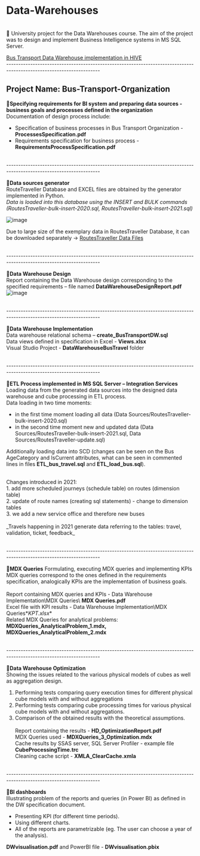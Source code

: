 # Data-Warehouses
</br>
🌱 University project for the Data Warehouses course. The aim of the project was to design and implement Business Intelligence systems in MS SQL Server.
<br> 

[Bus Transport Data Warehouse implementation in HIVE](https://github.com/MajewskaM/Data-Warehouse-Bus-Transport-HIVE)
</br> --------------------------------------------------------------------------------------------------------------------- </br>

## Project Name: Bus-Transport-Organization


🌱**Specifying requirements for BI system and preparing data sources - business goals and processes defined in the organization**</br>
Documentation of design process include:
- Specification of business processes in Bus Transport Organization - **ProcessesSpecification.pdf**
- Requirements specification for business process - **RequirementsProcessSpecification.pdf**

</br> --------------------------------------------------------------------------------------------------------------------- </br>

🌱**Data sources generator**</br>
RouteTraveller Database and EXCEL files are obtained by the generator implemented in Python.</br>
_Data is loaded into this database using the INSERT and BULK commands </br> 
(RoutesTraveller-bulk-insert-2020.sql, RoutesTraveller-bulk-insert-2021.sql)_

![image](https://github.com/user-attachments/assets/4b32e035-af66-46cf-be79-77b543690191)

Due to large size of the exemplary data in RoutesTraveller Database, it can be downloaded separately -> [RoutesTraveller Data Files](https://www.dropbox.com/scl/fo/88qek6meimnxia1a5v31b/APZl-Qb03VT0uNTyEdBWVIE?rlkey=4gg6iu8e4368186dpfvimbd18&st=v8nh0egn&dl=0)


</br> --------------------------------------------------------------------------------------------------------------------- </br>

🌱**Data Warehouse Design** </br>
Report containing the Data Warehouse design corresponding to the specified requirements – file named **DataWarehouseDesignReport.pdf**
![image](https://github.com/user-attachments/assets/a3e31ef1-307e-4366-abc8-b422ef4690f8)


</br> --------------------------------------------------------------------------------------------------------------------- </br>

🌱**Data Warehouse Implementation**</br>
Data warehouse relational schema – **create_BusTransportDW.sql** </br>
Data views defined in specification in Excel - **Views.xlsx** </br>
Visual Studio Project - **DataWarehouseBusTravel** folder

</br> --------------------------------------------------------------------------------------------------------------------- </br>

🌱**ETL Process implemented in MS SQL Server – Integration Services** </br>
Loading data from the generated data sources into the designed data warehouse and cube processing in ETL process. </br>
Data loading in two time moments: 
- in the first time moment loading all data (Data Sources/RoutesTraveller-bulk-insert-2020.sql)
- in the second time moment new and updated data (Data Sources/RoutesTraveller-bulk-insert-2021.sql, Data Sources/RoutesTraveller-update.sql) </br>

Additionally loading data into SCD (changes can be seen on the Bus AgeCategory and IsCurrent attributes, what can be seen in commented lines in files **ETL_bus_travel.sql** and **ETL_load_bus.sql**).

</br>
Changes introduced in 2021:</br>
1. add more scheduled journeys (schedule table) on routes (dimension table)</br>
2. update of route names (creating sql statements) - change to dimension tables</br>
3. we add a new service office and therefore new buses</br>
</br>
_Travels happening in 2021 generate data referring to the tables: travel, validation, ticket, feedback_

</br> --------------------------------------------------------------------------------------------------------------------- </br>

🌱**MDX Queries**
Formulating, executing MDX queries and implementing KPIs</br>
MDX queries correspond to the ones defined in the requirements specification, analogically KPIs are the implementation of business goals.</br></br>
Report containing MDX queries and KPIs - Data Warehouse Implementation\MDX Queries\ **MDX Queries.pdf**</br>
Excel file with KPI results - Data Warehouse Implementation\MDX Queries\**KPT.xlsx**</br>
Related MDX Queries for analytical problems: **MDXQueries_AnalyticalProblem_1.mdx, MDXQueries_AnalyticalProblem_2.mdx**

</br> --------------------------------------------------------------------------------------------------------------------- </br>

🌱**Data Warehouse Optimization**</br>
Showing the issues related to the various physical models of cubes as well as aggregation design.</br>
1. Performing tests comparing query execution times for different physical cube models with and without aggregations</br>
2. Performing tests comparing cube processing times for various physical cube models with and without aggregations.</br>
3. Comparison of the obtained results with the theoretical assumptions.
</br>  </br>
Report containing the results - **HD_OptimizationReport.pdf**</br>
MDX Queries used - **MDXQueries_3_Optimization.mdx**</br>
Cache results by SSAS server, SQL Server Profiler - example file **CubeProcessingTime.trc**</br>
Cleaning cache script - **XMLA_ClearCache.xmla**

</br> --------------------------------------------------------------------------------------------------------------------- </br>

🌱**BI dashboards**</br>
Illustrating problem of the reports and queries (in Power BI) as defined in the DW specification document.</br>

- Presenting KPI (for different time periods).
- Using different charts.
- All of the reports are parametrizable (eg. The user can choose a year of the
analysis).

**DWvisualisation.pdf** and PowerBI file - **DWvisualisation.pbix**

